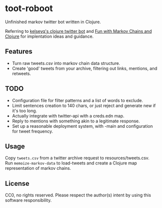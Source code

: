 # toot-roboot

Unfinished markov twitter bot written in Clojure.

Referring to [kelseyq's clojure twitter bot](https://github.com/kelseyq/clojure-twitter-bot/blob/mike-jones/src/clojure_twitter_bot/core.clj) and [Fun with Markov Chains and Clojure](http://diegobasch.com/fun-with-markov-chains-and-clojure) for implentation ideas and guidance.


## Features
* Turn raw tweets.csv into markov chain data structure.
* Create 'good' tweets from your archive, filtering out links, mentions, and retweets.

## TODO
* Configuration file for filter patterns and a list of words to exclude.
* Limit sentences creation to 140 chars, or just reject and generate new if it's too long.
* Actually integrate with twitter-api with a creds.edn map.
* Reply to mentions with something akin to a legitimate response.
* Set up a reasonable deployment system, with -main and configuration for tweet frequency.

## Usage
Copy `tweets.csv` from a twitter archive request to resources/tweets.csv.
Run `memoize-markov-data` to load-tweets and create a Clojure map representation of markov chains.

## License
CC0, no rights reserved. Please respect the author(s) intent by using this software responsibility.
